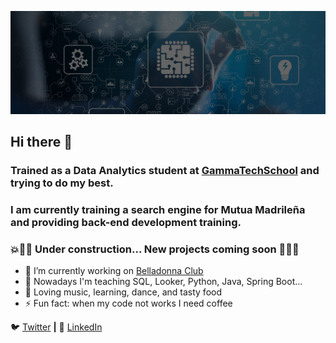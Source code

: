 [![bg][banner]][LinkedIn]

## Hi there 👋
### Trained as a Data Analytics student at [GammaTechSchool][GammaTechSchool] and trying to do my best.
### I am currently training a search engine for Mutua Madrileña and providing back-end development training.
### 💥🧠🔧 Under construction... New projects coming soon 🔧🧠💥


- 🔭 I’m currently working on [Belladonna Club][Belladonna]
- 🌱 Nowadays I'm teaching SQL, Looker, Python, Java, Spring Boot...
- 💜 Loving music, learning, dance, and tasty food
- ⚡ Fun fact: when my code not works I need coffee

🐦 [Twitter][Twitter] **|** 
👔 [LinkedIn][LinkedIn]

[banner]: https://raw.githubusercontent.com/abometon/abometon/main/linkedin.jpg
[GammaTechSchool]: https://gammatech.school
[Belladonna]: https://instagram.com/belladonna.club
[Twitter]: https://twitter.com/abometon
[LinkedIn]: https://www.linkedin.com/in/alexbometon/



